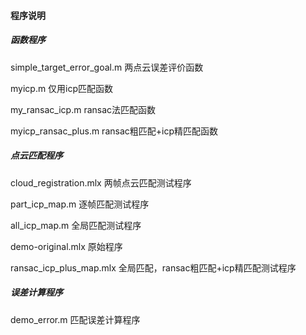 #### 程序说明

##### 函数程序

simple_target_error_goal.m 两点云误差评价函数

myicp.m 仅用icp匹配函数

my_ransac_icp.m ransac法匹配函数

myicp_ransac_plus.m ransac粗匹配+icp精匹配函数

##### 点云匹配程序

cloud_registration.mlx 两帧点云匹配测试程序

part_icp_map.m 逐帧匹配测试程序

all_icp_map.m 全局匹配测试程序

demo-original.mlx 原始程序

ransac_icp_plus_map.mlx 全局匹配，ransac粗匹配+icp精匹配测试程序

##### 误差计算程序

demo_error.m 匹配误差计算程序
